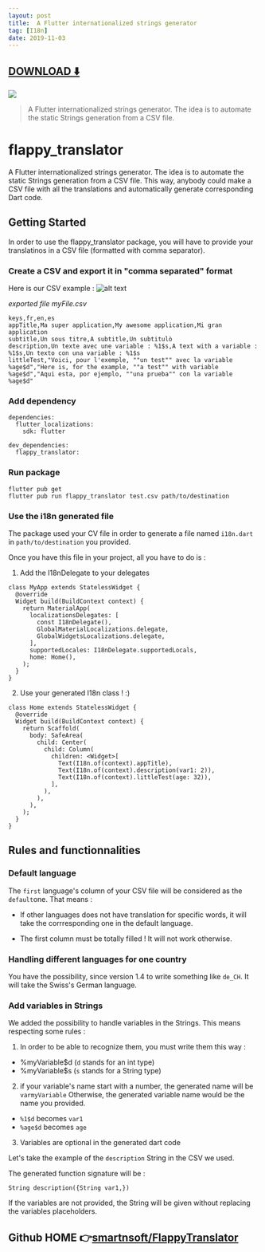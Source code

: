 ```yaml
---
layout: post
title:  A Flutter internationalized strings generator
tag: [I18n]
date: 2019-11-03
---
```


 


## [DOWNLOAD ️⬇️ ](https://codeload.github.com/smartnsoft/FlappyTranslator/zip/master) 


 
![](https://flutterawesome.com/content/images/2019/10/flappy_translator.jpg)
 
>
> A Flutter internationalized strings generator. The idea is to automate the static Strings generation from a CSV file.
>

 
# flappy_translator

A Flutter internationalized strings generator.
The idea is to automate the static Strings generation from a CSV file.
This way, anybody could make a CSV file with all the translations and automatically generate corresponding Dart code.


## Getting Started

In order to use the flappy_translator package, you will have to provide your translatinos in a CSV file (formatted with comma separator).

### Create a CSV and export it in "comma separated" format

Here is our CSV example :
![alt text](https://github.com/smartnsoft/FlappyTranslator/blob/master/documentation/csv_example.png "Example of CSV")

*exported file myFile.csv*

```
keys,fr,en,es
appTitle,Ma super application,My awesome application,Mi gran application
subtitle,Un sous titre,A subtitle,Un subtitulò
description,Un texte avec une variable : %1$s,A text with a variable : %1$s,Un texto con una variable : %1$s
littleTest,"Voici, pour l'exemple, ""un test"" avec la variable %age$d","Here is, for the example, ""a test"" with variable %age$d","Aqui esta, por ejemplo, ""una prueba"" con la variable %age$d"
```

### Add dependency
```
dependencies:
  flutter_localizations:
    sdk: flutter
    
dev_dependencies: 
  flappy_translator: 
```

### Run package
```
flutter pub get
flutter pub run flappy_translator test.csv path/to/destination
```

### Use the i18n generated file

The package used your CV file in order to generate a file named `i18n.dart` in `path/to/destination` you provided.

Once you have this file in your project, all you have to do is :

1. Add the I18nDelegate to your delegates

```
class MyApp extends StatelessWidget {
  @override
  Widget build(BuildContext context) {
    return MaterialApp(
      localizationsDelegates: [
        const I18nDelegate(),
        GlobalMaterialLocalizations.delegate,
        GlobalWidgetsLocalizations.delegate,
      ],
      supportedLocales: I18nDelegate.supportedLocals,
      home: Home(),
    );
  }
}
```

2. Use your generated I18n class ! :)

```
class Home extends StatelessWidget {
  @override
  Widget build(BuildContext context) {
    return Scaffold(
      body: SafeArea(
        child: Center(
          child: Column(
            children: <Widget>[
              Text(I18n.of(context).appTitle),
              Text(I18n.of(context).description(var1: 2)),
              Text(I18n.of(context).littleTest(age: 32)),
            ],
          ),
        ),
      ),
    );
  }
}
```

## Rules and functionnalities

### Default language

The `first` language's column of your CSV file will be considered as the `default`one.
That means : 

* If other languages does not have translation for specific words, it will take the corrresponding one in the default language.

* The first column must be totally filled ! It will not work otherwise.

### Handling different languages for one country

You have the possibility, since version 1.4 to write something like `de_CH`.
It will take the Swiss's German language.

### Add variables in Strings

We added the possibility to handle variables in the Strings.
This means respecting some rules : 

1. In order to be able to recognize them, you must write them this way :

* %myVariable$d (`d` stands for an int type)
* %myVariable$s (`s` stands for a String type)

2. if your variable's name start with a number, the generated name will be `varmyVariable`
Otherwise, the generated variable name would be the name you provided.

* `%1$d` becomes `var1`
* `%age$d` becomes `age`

3. Variables are optional in the generated dart code

Let's take the example of the `description` String in the CSV we used.

The generated function signature will be :

```
String description({String var1,})
```

If the variables are not provided, the String will be given without replacing the variables placeholders.



## Github HOME 👉[smartnsoft/FlappyTranslator](http://github.com/smartnsoft/FlappyTranslator)